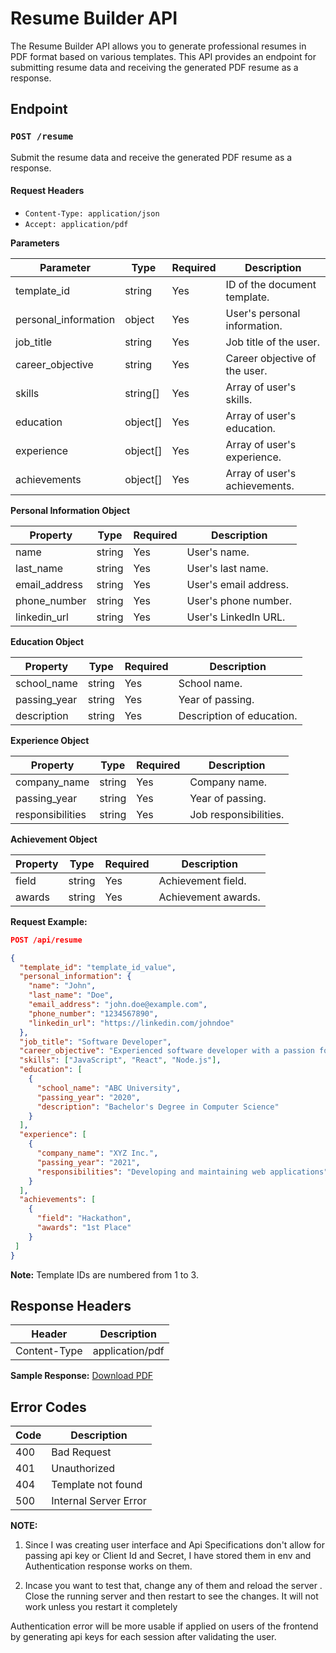 # Resume Builder API

The Resume Builder API allows you to generate professional resumes in PDF format based on various templates. This API provides an endpoint for submitting resume data and receiving the generated PDF resume as a response.

## Endpoint

### `POST /resume`

Submit the resume data and receive the generated PDF resume as a response.

#### Request Headers

- `Content-Type: application/json`
- `Accept: application/pdf`


**Parameters**

| Parameter              | Type     | Required | Description                     |
|------------------------|----------|----------|---------------------------------|
| template_id            | string   | Yes      | ID of the document template.    |
| personal_information   | object   | Yes      | User's personal information.    |
| job_title              | string   | Yes      | Job title of the user.          |
| career_objective       | string   | Yes      | Career objective of the user.   |
| skills                 | string[] | Yes      | Array of user's skills.         |
| education              | object[] | Yes      | Array of user's education.      |
| experience             | object[] | Yes      | Array of user's experience.     |
| achievements           | object[] | Yes      | Array of user's achievements.   |

**Personal Information Object**

| Property        | Type   | Required | Description           |
|-----------------|--------|----------|-----------------------|
| name            | string | Yes      | User's name.          |
| last_name       | string | Yes      | User's last name.     |
| email_address   | string | Yes      | User's email address. |
| phone_number    | string | Yes      | User's phone number.  |
| linkedin_url    | string | Yes      | User's LinkedIn URL.  |

**Education Object**

| Property        | Type   | Required | Description            |
|-----------------|--------|----------|------------------------|
| school_name     | string | Yes      | School name.           |
| passing_year    | string | Yes      | Year of passing.       |
| description     | string | Yes      | Description of education. |

**Experience Object**

| Property        | Type   | Required | Description             |
|-----------------|--------|----------|-------------------------|
| company_name    | string | Yes      | Company name.           |
| passing_year    | string | Yes      | Year of passing.        |
| responsibilities | string | Yes      | Job responsibilities.   |

**Achievement Object**

| Property        | Type   | Required | Description          |
|-----------------|--------|----------|----------------------|
| field           | string | Yes      | Achievement field.   |
| awards          | string | Yes      | Achievement awards.  |

**Request Example:**

```json
POST /api/resume

{
  "template_id": "template_id_value",
  "personal_information": {
    "name": "John",
    "last_name": "Doe",
    "email_address": "john.doe@example.com",
    "phone_number": "1234567890",
    "linkedin_url": "https://linkedin.com/johndoe"
  },
  "job_title": "Software Developer",
  "career_objective": "Experienced software developer with a passion for creating innovative applications.",
  "skills": ["JavaScript", "React", "Node.js"],
  "education": [
    {
      "school_name": "ABC University",
      "passing_year": "2020",
      "description": "Bachelor's Degree in Computer Science"
    }
  ],
  "experience": [
    {
      "company_name": "XYZ Inc.",
      "passing_year": "2021",
      "responsibilities": "Developing and maintaining web applications"
    }
  ],  
  "achievements": [
    {
      "field": "Hackathon",
      "awards": "1st Place"
    }
 ]
}
```

**Note:**
Template IDs are numbered from 1 to 3.

## Response Headers

| Header          | Description         |
|-----------------|---------------------|
| Content-Type    | application/pdf     |


**Sample Response:**
[Download PDF](https://drive.google.com/file/d/1306u9NOiyjEwwAg6_WNFCDu9PQ6L2fM-/view?usp=sharing)

## Error Codes

| Code | Description                |
|------|----------------------------|
| 400  | Bad Request                |
| 401  | Unauthorized               |
| 404  | Template not found         |
| 500  | Internal Server Error      |


**NOTE:** 

 1. Since I was creating user interface and Api Specifications don't allow for passing api key or Client Id and Secret, I have stored them in env and Authentication response works on them.

 2. Incase you want to test that, change any of them and reload the server .
 Close the running server and then restart to see the changes. 
 It will not work unless you restart it completely

Authentication error will be more usable if 
applied on users of the frontend by generating api keys for each session after validating the user.